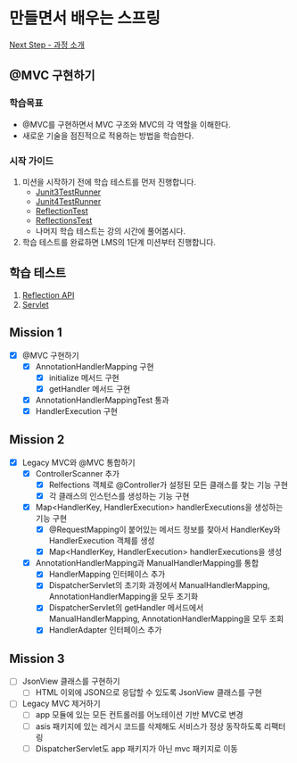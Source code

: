 # 만들면서 배우는 스프링

[Next Step - 과정 소개](https://edu.nextstep.camp/c/4YUvqn9V)

## @MVC 구현하기

### 학습목표

- @MVC를 구현하면서 MVC 구조와 MVC의 각 역할을 이해한다.
- 새로운 기술을 점진적으로 적용하는 방법을 학습한다.

### 시작 가이드

1. 미션을 시작하기 전에 학습 테스트를 먼저 진행합니다.
    - [Junit3TestRunner](study/src/test/java/reflection/Junit3TestRunner.java)
    - [Junit4TestRunner](study/src/test/java/reflection/Junit4TestRunner.java)
    - [ReflectionTest](study/src/test/java/reflection/ReflectionTest.java)
    - [ReflectionsTest](study/src/test/java/reflection/ReflectionsTest.java)
    - 나머지 학습 테스트는 강의 시간에 풀어봅시다.
2. 학습 테스트를 완료하면 LMS의 1단계 미션부터 진행합니다.

## 학습 테스트

1. [Reflection API](study/src/test/java/reflection)
2. [Servlet](study/src/test/java/servlet)

## Mission 1

- [X] @MVC 구현하기
    - [X] AnnotationHandlerMapping 구현
        - [X] initialize 메서드 구현
        - [X] getHandler 메서드 구현
    - [X] AnnotationHandlerMappingTest 통과
    - [X] HandlerExecution 구현

## Mission 2

- [X] Legacy MVC와 @MVC 통합하기
    - [x] ControllerScanner 추가
        - [x] Relfections 객체로 @Controller가 설정된 모든 클래스를 찾는 기능 구현
        - [x] 각 클래스의 인스턴스를 생성하는 기능 구현
    - [x] Map<HandlerKey, HandlerExecution> handlerExecutions을 생성하는 기능 구현
        - [x] @RequestMapping이 붙어있는 메서드 정보를 찾아서 HandlerKey와 HandlerExecution 객체를 생성
        - [x] Map<HandlerKey, HandlerExecution> handlerExecutions을 생성
    - [X] AnnotationHandlerMapping과 ManualHandlerMapping를 통합
        - [X] HandlerMapping 인터페이스 추가
        - [X] DispatcherServlet의 초기화 과정에서 ManualHandlerMapping, AnnotationHandlerMapping을 모두 초기화
        - [X] DispatcherServlet의 getHandler 메서드에서 ManualHandlerMapping, AnnotationHandlerMapping을 모두 조회
        - [X] HandlerAdapter 인터페이스 추가

## Mission 3

- [ ] JsonView 클래스를 구현하기
    - [ ] HTML 이외에 JSON으로 응답할 수 있도록 JsonView 클래스를 구현
- [ ] Legacy MVC 제거하기
    - [ ] app 모듈에 있는 모든 컨트롤러를 어노테이션 기반 MVC로 변경
    - [ ] asis 패키지에 있는 레거시 코드를 삭제해도 서비스가 정상 동작하도록 리팩터링
    - [ ] DispatcherServlet도 app 패키지가 아닌 mvc 패키지로 이동
